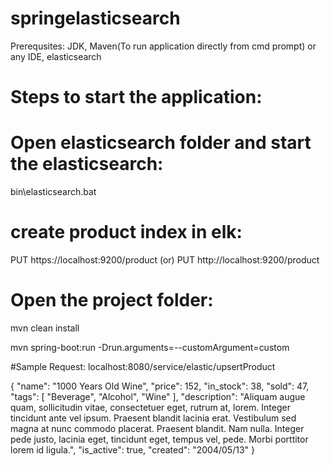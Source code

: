 # springelasticsearch

Prerequsites:
JDK, Maven(To run application directly from cmd prompt) or any IDE, elasticsearch

# Steps to start the application:

# Open elasticsearch folder and start the elasticsearch:

bin\elasticsearch.bat


# create product index in elk:
PUT https://localhost:9200/product 
(or) 
 PUT http://localhost:9200/product

# Open the project folder: 
mvn clean install

mvn spring-boot:run -Drun.arguments=--customArgument=custom

#Sample Request:
localhost:8080/service/elastic/upsertProduct

{
	"name": "1000 Years Old Wine",
	"price": 152,
	"in_stock": 38,
	"sold": 47,
	"tags": [
		"Beverage",
		"Alcohol",
		"Wine"
	],
	"description": "Aliquam augue quam, sollicitudin vitae, consectetuer eget, rutrum at, lorem. Integer tincidunt ante vel ipsum. Praesent blandit lacinia erat. Vestibulum sed magna at nunc commodo placerat. Praesent blandit. Nam nulla. Integer pede justo, lacinia eget, tincidunt eget, tempus vel, pede. Morbi porttitor lorem id ligula.",
	"is_active": true,
	"created": "2004\/05\/13"
}